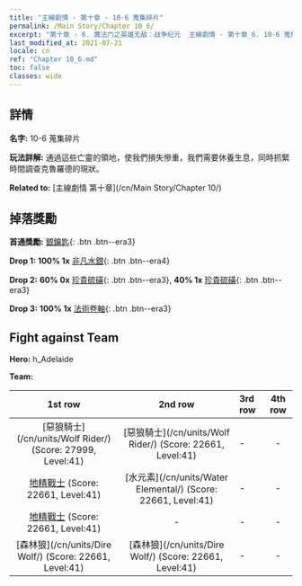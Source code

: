 ```yaml
---
title: "主線劇情 - 第十章 - 10-6 蒐集碎片"
permalink: /Main Story/Chapter 10_6/
excerpt: "第十章 - 6. 魔法门之英雄无敌：战争纪元  主線劇情 - 第十章_6. 10-6 蒐集碎片"
last_modified_at: 2021-07-21
locale: cn
ref: "Chapter 10_6.md"
toc: false
classes: wide
---
```


## 詳情

 **名字:** 10-6 蒐集碎片

 **玩法詳解:** 通過這些亡靈的領地，使我們損失慘重，我們需要休養生息，同時抓緊時間調查克魯羅德的現狀。

 **Related to:** [主線劇情 第十章](/cn/Main Story/Chapter 10/)

## 掉落獎勵

 **首通獎勵:** [銀鑰匙](/cn/Items/con_693/){: .btn .btn--era3}

 **Drop 1:** **100% 1x** [非凡水銀](/cn/Items/mat_35/){: .btn .btn--era4}

 **Drop 2:** **60% 0x** [珍貴硫磺](/cn/Items/mat_29/){: .btn .btn--era3}, **40% 1x** [珍貴硫磺](/cn/Items/mat_29/){: .btn .btn--era3}

 **Drop 3:** **100% 1x** [法術卷軸](/cn/Items/con_694/){: .btn .btn--era3}


## Fight against Team
 **Hero:** h_Adelaide

 **Team:**


  | 1st row | 2nd row | 3rd row | 4th row |
  |:----:|:----:|:----|:----:|
  | [惡狼騎士](/cn/units/Wolf Rider/) (Score: 27999, Level:41)  | [惡狼騎士](/cn/units/Wolf Rider/) (Score: 22661, Level:41)  | - | - |
  | [地精戰士](/cn/units/Goblin/) (Score: 22661, Level:41)  | [水元素](/cn/units/Water Elemental/) (Score: 22661, Level:41)  | - | - |
  | [地精戰士](/cn/units/Goblin/) (Score: 22661, Level:41)  | - | - | - |
  | [森林狼](/cn/units/Dire Wolf/) (Score: 22661, Level:41)  | [森林狼](/cn/units/Dire Wolf/) (Score: 22661, Level:41)  | - | - |


